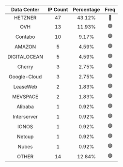 | Data Center | IP Count | Percentage | Freq |
|:------------:|:--------:|:-----------:|:-----:|
| HETZNER | 47 | 43.12% | 🔴 |
| OVH | 13 | 11.93% | 🟢 |
| Contabo | 10 | 9.17% | 🟢 |
| AMAZON | 5 | 4.59% | 🟢 |
| DIGITALOCEAN | 5 | 4.59% | 🟢 |
| Cherry | 3 | 2.75% | 🟢 |
| Google-Cloud | 3 | 2.75% | 🟢 |
| LeaseWeb | 2 | 1.83% | 🟢 |
| MEVSPACE | 2 | 1.83% | 🟢 |
| Alibaba | 1 | 0.92% | 🟢 |
| Interserver | 1 | 0.92% | 🟢 |
| IONOS | 1 | 0.92% | 🟢 |
| Netcup | 1 | 0.92% | 🟢 |
| Nubes | 1 | 0.92% | 🟢 |
| OTHER | 14 | 12.84% | 🟢 |